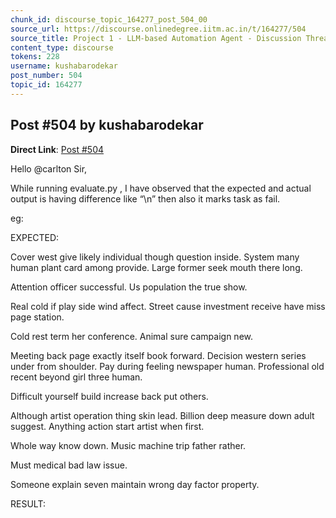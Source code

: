 ```yaml
---
chunk_id: discourse_topic_164277_post_504_00
source_url: https://discourse.onlinedegree.iitm.ac.in/t/164277/504
source_title: Project 1 - LLM-based Automation Agent - Discussion Thread [TDS Jan 2025]
content_type: discourse
tokens: 228
username: kushabarodekar
post_number: 504
topic_id: 164277
---
```


## Post #504 by kushabarodekar

**Direct Link**: [Post #504](https://discourse.onlinedegree.iitm.ac.in/t/164277/504)

Hello @carlton Sir,

While running evaluate.py , I have observed that the expected and actual output is having difference like “\n” then also it marks task as fail.

eg:

EXPECTED:

Cover west give likely individual though question inside. System many human plant card among provide. Large former seek mouth there long.

Attention officer successful. Us population the true show.

Real cold if play side wind affect. Street cause investment receive have miss page station.

Cold rest term her conference. Animal sure campaign new.

Meeting back page exactly itself book forward. Decision western series under from shoulder. Pay during feeling newspaper human. Professional old recent beyond girl three human.

Difficult yourself build increase back put others.

Although artist operation thing skin lead. Billion deep measure down adult suggest. Anything action start artist when first.

Whole way know down. Music machine trip father rather.

Must medical bad law issue.

Someone explain seven maintain wrong day factor property.

RESULT:
